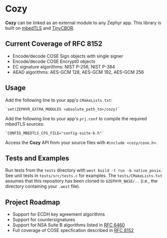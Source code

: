 # Cozy
**Cozy** can be linked as an external module to any Zephyr app. This library is built on [mbedTLS](https://github.com/zephyrproject-rtos/mbedtls) and [TinyCBOR](https://github.com/zephyrproject-rtos/tinycbor).

## Current Coverage of RFC 8152
* Encode/decode COSE Sign objects with single signer
* Encode/decode COSE Encrypt0 objects
* EC signature algorithms: NIST P-256, NIST P-384
* AEAD algorithms: AES-GCM 128, AES-GCM 192, AES-GCM 256

## Usage
Add the following line to your app's `CMakeLists.txt`:

    `set(ZEPHYR_EXTRA_MODULES <absolute_path_to>/cozy)`

Add the following line to your app's `prj.conf` to compile the required mbedTLS sources:

    `CONFIG_MBEDTLS_CFG_FILE="config-suite-b.h"`

Access the **Cozy** API from your source files with `#include <cozy/cose.h>`.

## Tests and Examples
Run tests from the `tests` directory with `west build -t run -b native_posix`. See unit tests in `tests/src/tests.c` for examples. The `tests/CMakeLists.txt` assumes that this repository has been cloned to `$ZEPHYR_BASE/..` (i.e., the directory containing your `.west` file).

## Project Roadmap
* Support for ECDH key agreement algorithms
* Support for countersignatures
* Support for NSA Suite B algorithms listed in [RFC 6460](https://tools.ietf.org/html/rfc6460)
* Full coverage of COSE specfication described in [RFC 8152](https://tools.ietf.org/html/rfc8152)

